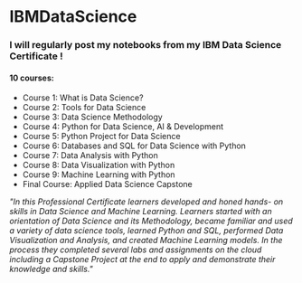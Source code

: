 # IBMDataScience

### I will regularly post my notebooks from my IBM Data Science Certificate !

#### 10 courses:

- Course 1: What is Data Science?
- Course 2: Tools for Data Science
- Course 3: Data Science Methodology
- Course 4: Python for Data Science, AI & Development
- Course 5: Python Project for Data Science
- Course 6: Databases and SQL for Data Science with Python
- Course 7: Data Analysis with Python
- Course 8: Data Visualization with Python
- Course 9: Machine Learning with Python
- Final Course: Applied Data Science Capstone

<i> "In this Professional Certificate learners developed and honed hands- on skills in Data Science and Machine Learning. Learners started with an orientation of Data Science and its Methodology, became familiar and used a variety of data science tools, learned Python and SQL, performed Data Visualization and Analysis, and created Machine Learning models. In the process they completed several labs and assignments on the cloud including a Capstone Project at the end to apply and demonstrate their knowledge and skills." <i/>





  

  
 
